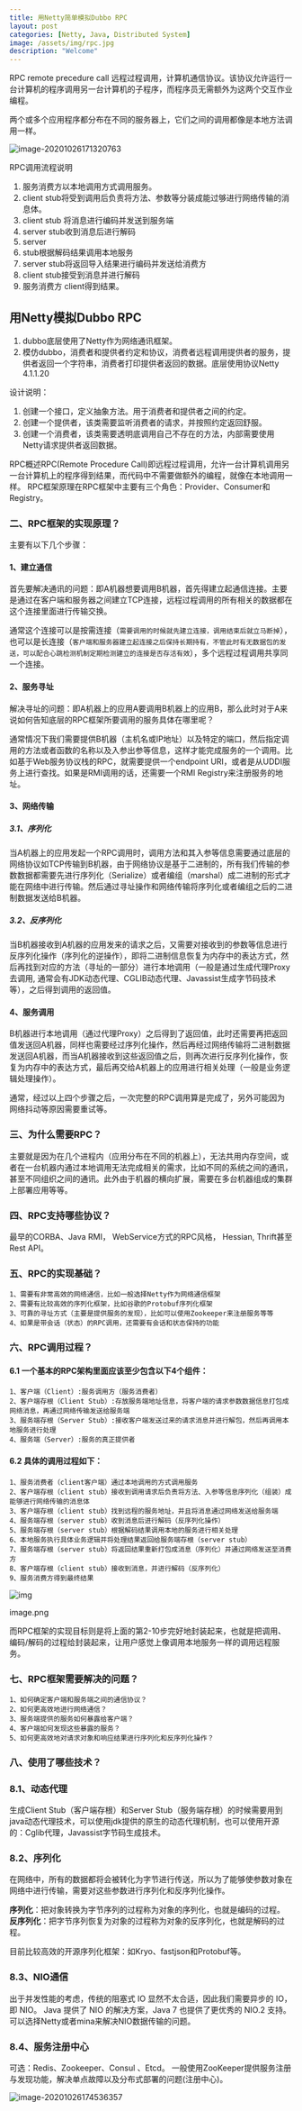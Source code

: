 ```yaml
---
title: 用Netty简单模拟Dubbo RPC
layout: post
categories: [Netty, Java, Distributed System]
image: /assets/img/rpc.jpg
description: "Welcome"
---
```


RPC remote precedure call 远程过程调用，计算机通信协议。该协议允许运行一台计算机的程序调用另一台计算机的子程序，而程序员无需额外为这两个交互作业编程。

两个或多个应用程序都分布在不同的服务器上，它们之间的调用都像是本地方法调用一样。

![image-20201026171320763](\assets\img\notes\image-20201026171320763.png)

RPC调用流程说明

1. 服务消费方以本地调用方式调用服务。
2. client stub将受到调用后负责将方法、参数等分装成能过够进行网络传输的消息体。
3. client stub 将消息进行编码并发送到服务端
4. server stub收到消息后进行解码
5. server
6. stub根据解码结果调用本地服务
7. server stub将返回导入结果进行编码并发送给消费方
8. client stub接受到消息并进行解码
9. 服务消费方 client得到结果。



## 用Netty模拟Dubbo RPC

1. dubbo底层使用了Netty作为网络通讯框架。
2. 模仿dubbo，消费者和提供者约定和协议，消费者远程调用提供者的服务，提供者返回一个字符串，消费者打印提供者返回的数据。底层使用协议Netty 4.1.1.20

设计说明：

1. 创建一个接口，定义抽象方法。用于消费者和提供者之间的约定。
2. 创建一个提供者，该类需要监听消费者的请求，并按照约定返回舒服。
3. 创建一个消费者，该类需要透明底调用自己不存在的方法，内部需要使用Netty请求提供者返回数据。

RPC概述RPC(Remote Procedure Call)即远程过程调用，允许一台计算机调用另一台计算机上的程序得到结果，而代码中不需要做额外的编程，就像在本地调用一样。 RPC框架原理在RPC框架中主要有三个角色：Provider、Consumer和Registry。





### 二、RPC框架的实现原理？

主要有以下几个步骤：

#### 1、建立通信

首先要解决通讯的问题：即A机器想要调用B机器，首先得建立起通信连接。主要是通过在客户端和服务器之间建立TCP连接，远程过程调用的所有相关的数据都在这个连接里面进行传输交换。

通常这个连接可以是按需连接（`需要调用的时候就先建立连接，调用结束后就立马断掉`），也可以是长连接（`客户端和服务器建立起连接之后保持长期持有，不管此时有无数据包的发送，可以配合心跳检测机制定期检测建立的连接是否存活有效`），多个远程过程调用共享同一个连接。

#### 2、服务寻址

解决寻址的问题：即A机器上的应用A要调用B机器上的应用B，那么此时对于A来说如何告知底层的RPC框架所要调用的服务具体在哪里呢？

通常情况下我们需要提供B机器（主机名或IP地址）以及特定的端口，然后指定调用的方法或者函数的名称以及入参出参等信息，这样才能完成服务的一个调用。比如基于Web服务协议栈的RPC，就需要提供一个endpoint URI，或者是从UDDI服务上进行查找。如果是RMI调用的话，还需要一个RMI Registry来注册服务的地址。

#### 3、网络传输

##### 3.1、序列化

当A机器上的应用发起一个RPC调用时，调用方法和其入参等信息需要通过底层的网络协议如TCP传输到B机器，由于网络协议是基于二进制的，所有我们传输的参数数据都需要先进行序列化（Serialize）或者编组（marshal）成二进制的形式才能在网络中进行传输。然后通过寻址操作和网络传输将序列化或者编组之后的二进制数据发送给B机器。

##### 3.2、反序列化

当B机器接收到A机器的应用发来的请求之后，又需要对接收到的参数等信息进行反序列化操作（序列化的逆操作），即将二进制信息恢复为内存中的表达方式，然后再找到对应的方法（寻址的一部分）进行本地调用（一般是通过生成代理Proxy去调用, 通常会有JDK动态代理、CGLIB动态代理、Javassist生成字节码技术等），之后得到调用的返回值。

#### 4、服务调用

B机器进行本地调用（通过代理Proxy）之后得到了返回值，此时还需要再把返回值发送回A机器，同样也需要经过序列化操作，然后再经过网络传输将二进制数据发送回A机器，而当A机器接收到这些返回值之后，则再次进行反序列化操作，恢复为内存中的表达方式，最后再交给A机器上的应用进行相关处理（一般是业务逻辑处理操作）。

通常，经过以上四个步骤之后，一次完整的RPC调用算是完成了，另外可能因为网络抖动等原因需要重试等。

### 三、为什么需要RPC？

主要就是因为在几个进程内（应用分布在不同的机器上），无法共用内存空间，或者在一台机器内通过本地调用无法完成相关的需求，比如不同的系统之间的通讯，甚至不同组织之间的通讯。此外由于机器的横向扩展，需要在多台机器组成的集群上部署应用等等。

### 四、RPC支持哪些协议？

最早的CORBA、Java RMI， WebService方式的RPC风格， Hessian, Thrift甚至Rest API。

### 五、RPC的实现基础？



```undefined
1、需要有非常高效的网络通信，比如一般选择Netty作为网络通信框架
2、需要有比较高效的序列化框架，比如谷歌的Protobuf序列化框架
3、可靠的寻址方式（主要是提供服务的发现），比如可以使用Zookeeper来注册服务等等
4、如果是带会话（状态）的RPC调用，还需要有会话和状态保持的功能
```

### 六、RPC调用过程？

#### 6.1 一个基本的RPC架构里面应该至少包含以下4个组件：



```undefined
1、客户端（Client）:服务调用方（服务消费者）
2、客户端存根（Client Stub）:存放服务端地址信息，将客户端的请求参数数据信息打包成网络消息，再通过网络传输发送给服务端
3、服务端存根（Server Stub）:接收客户端发送过来的请求消息并进行解包，然后再调用本地服务进行处理
4、服务端（Server）:服务的真正提供者
```

#### 6.2 具体的调用过程如下：



```undefined
1、服务消费者（client客户端）通过本地调用的方式调用服务
2、客户端存根（client stub）接收到调用请求后负责将方法、入参等信息序列化（组装）成能够进行网络传输的消息体
3、客户端存根（client stub）找到远程的服务地址，并且将消息通过网络发送给服务端
4、服务端存根（server stub）收到消息后进行解码（反序列化操作）
5、服务端存根（server stub）根据解码结果调用本地的服务进行相关处理
6、本地服务执行具体业务逻辑并将处理结果返回给服务端存根（server stub）
7、服务端存根（server stub）将返回结果重新打包成消息（序列化）并通过网络发送至消费方
8、客户端存根（client stub）接收到消息，并进行解码（反序列化）
9、服务消费方得到最终结果
```

![img](https:////upload-images.jianshu.io/upload_images/1765294-01e1e49b7b45344c.png?imageMogr2/auto-orient/strip|imageView2/2/w/1068/format/webp)

image.png

而RPC框架的实现目标则是将上面的第2-10步完好地封装起来，也就是把调用、编码/解码的过程给封装起来，让用户感觉上像调用本地服务一样的调用远程服务。

### 七、RPC框架需要解决的问题？



```undefined
1、如何确定客户端和服务端之间的通信协议？
2、如何更高效地进行网络通信？
3、服务端提供的服务如何暴露给客户端？
4、客户端如何发现这些暴露的服务？
5、如何更高效地对请求对象和响应结果进行序列化和反序列化操作？
```

### 八、使用了哪些技术？

### 8.1、动态代理

生成Client Stub（客户端存根）和Server Stub（服务端存根）的时候需要用到java动态代理技术，可以使用jdk提供的原生的动态代理机制，也可以使用开源的：Cglib代理，Javassist字节码生成技术。

### 8.2、序列化

在网络中，所有的数据都将会被转化为字节进行传送，所以为了能够使参数对象在网络中进行传输，需要对这些参数进行序列化和反序列化操作。

**序列化**：把对象转换为字节序列的过程称为对象的序列化，也就是编码的过程。
 **反序列化**：把字节序列恢复为对象的过程称为对象的反序列化，也就是解码的过程。

目前比较高效的开源序列化框架：如Kryo、fastjson和Protobuf等。

### 8.3、NIO通信

出于并发性能的考虑，传统的阻塞式 IO 显然不太合适，因此我们需要异步的 IO，即 NIO。
 Java 提供了 NIO 的解决方案，Java 7 也提供了更优秀的 NIO.2 支持。可以选择Netty或者mina来解决NIO数据传输的问题。

### 8.4、服务注册中心

可选：Redis、Zookeeper、Consul 、Etcd。
 一般使用ZooKeeper提供服务注册与发现功能，解决单点故障以及分布式部署的问题(注册中心)。



![image-20201026174536357](\assets\img\notes\image-20201026174536357.png)